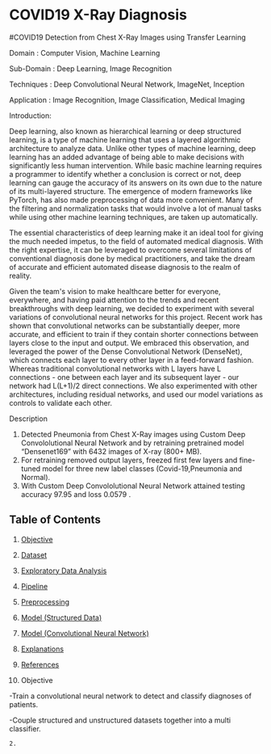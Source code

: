 # COVID19 X-Ray Diagnosis

#COVID19 Detection from Chest X-Ray Images using Transfer Learning

Domain             : Computer Vision, Machine Learning

Sub-Domain         : Deep Learning, Image Recognition

Techniques         : Deep Convolutional Neural Network, ImageNet, Inception

Application        : Image Recognition, Image Classification, Medical Imaging

Introduction:

Deep learning, also known as hierarchical learning or deep structured learning, is a type of machine learning that uses a layered algorithmic architecture to analyze data. Unlike other types of machine learning, deep learning has an added advantage of being able to make decisions with significantly less human intervention. While basic machine learning requires a programmer to identify whether a conclusion is correct or not, deep learning can gauge the accuracy of its answers on its own due to the nature of its multi-layered structure. The emergence of modern frameworks like PyTorch, has also made preprocessing of data more convenient. Many of the filtering and normalization tasks that would involve a lot of manual tasks while using other machine learning techniques, are taken up automatically.

The essential characteristics of deep learning make it an ideal tool for giving the much needed impetus, to the field of automated medical diagnosis. With the right expertise, it can be leveraged to overcome several limitations of conventional diagnosis done by medical practitioners, and take the dream of accurate and efficient automated disease diagnosis to the realm of reality.

Given the team's vision to make healthcare better for everyone, everywhere, and having paid attention to the trends and recent breakthroughs with deep learning, we decided to experiment with several variations of convolutional neural networks for this project. Recent work has shown that convolutional networks can be substantially deeper, more accurate, and efficient to train if they contain shorter connections between layers close to the input and output. We embraced this observation, and leveraged the power of the Dense Convolutional Network (DenseNet), which connects each layer to every other layer in a feed-forward fashion. Whereas traditional convolutional networks with L layers have L connections - one between each layer and its subsequent layer - our network had L(L+1)/2 direct connections. We also experimented with other architectures, including residual networks, and used our model variations as controls to validate each other.



Description
1. Detected Pneumonia from Chest X-Ray images using Custom Deep Convololutional Neural Network and by retraining pretrained model “Densenet169” with 6432 images of X-ray (800+ MB).
2. For retraining removed output layers, freezed first few layers and fine-tuned model for three new label classes (Covid-19,Pneumonia and Normal).
3. With Custom Deep Convololutional Neural Network attained testing accuracy 97.95 and loss 0.0579 .


## Table of Contents
1. [Objective](#objective)
2. [Dataset](#dataset)
3. [Exploratory Data Analysis](#exploratory-data-analysis)
4. [Pipeline](#pipeline)
5. [Preprocessing](#preprocessing)
6. [Model (Structured Data)](#model-structured-data)
7. [Model (Convolutional Neural Network)](#model-convolutional-neural-network)
8. [Explanations](#explanations)
9. [References](#references)

 1. Objective
 
 -Train a convolutional neural network to detect and classify diagnoses of patients.
 
 -Couple structured and unstructured datasets together into a multi classifier.
 
	2. 
